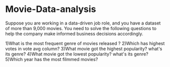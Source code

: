 # Movie-Data-analysis
 
Suppose you are working in a data-driven job role, and you have a dataset of more than 9,000 movies. You need to solve the following questions to help the company make informed business decisions accordingly.

1)What is the most frequent genre of movies released ?
2)Which has highest votes in vote avg column?
3)What movie got the highest popularity? what's its genre?
4)What movie got the lowest popularity? what's its genre?
5)Which year has the most filmmed movies?
